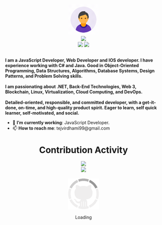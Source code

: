 <html>
    <head />
    <body>
<div>
    <div align="center">
        <img src="user.gif" height="100" width="100" />
    </div>
    <div align="center">
        <img src="https://readme-typing-svg.herokuapp.com?center=true&lines=Hi!+%F0%9F%91%8B++I'm+Tejvir;Software+Developer;JavaScript+Developer;Full-stack+Developer" />
    </div>
    <div align="center">
        <a href="https://www.linkedin.com/in/tejvir-dhami-20b6381a3/"><img
                src="https://img.shields.io/badge/Linkedin-0077b5?style=flat&logo=linkedin" /></a>
        <a href="https://twitter.com/DhamiTejvir">
            <img src="https://img.shields.io/twitter/follow/DhamiTejvir?label=Follow&style=social" />
        </a>
    </div>
    <div align="left">
        <br>
        <p>
            <strong>
                I am a JavaScript Developer, Web Developer and IOS developer. I have experience
                working with C# and Java. Good in Object-Oriented Programming, Data Structures, Algorithms,
                Database Systems, Design Patterns, and Problem Solving skills.<br><br>
                I am passionating about .NET, Back-End Technologies, Web 3, Blockchain, Linux, Virtualization,
                Cloud Computing, and DevOps.<br><br>
                Detailed-oriented, responsible, and committed developer, with a get-it-done, on-time, and high-quality
                product spirit. Eager to learn, self quick learner, self-motivated, and social.
            </strong>
        </p>
        <ul>
            <li>🌱 <b>I’m currently working</b>: JavaScript Developer.</li>
            <li>📫 <b>How to reach me</b>: tejvirdhami99@gmail.com
            </li>
        </ul>
    </div>
    <div align="center">
        <h1>Contribution Activity</h1>
        <img src="https://github-readme-stats.vercel.app/api?username=tejvirdhami&title_color=6FDA44&text_color=FFFFFF&show_icons=true&icon_color=6FDA44&include_all_commits=true&count_private=true&theme=dark"
            height="200" />
        <br>
        <img src="https://github-readme-streak-stats.herokuapp.com/?user=tejvirdhami&theme=dark&date_format=j%20M%5B%20Y%5D&currStreakLabel=6FDA44&fire=6FDA44&ring=6FDA44"
            height="200" />
        <br>
        <br>
    </div>
    <div align="center">
        <img src="GitHub.gif" height="100" />
        <p>Loading</p>
    </div>
</div>
    </body>
    </html>

